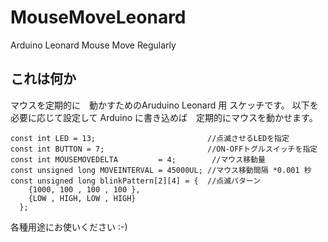 # MouseMoveLeonard
Arduino Leonard Mouse Move Regularly

## これは何か

マウスを定期的に　動かすためのAruduino Leonard 用 スケッチです。
以下を必要に応じて設定して Arduino に書き込めば　定期的にマウスを動かせます。
```
const int LED = 13;                         //点滅させるLEDを指定
const int BUTTON = 7;                       //ON-OFFトグルスイッチを指定
const int MOUSEMOVEDELTA         = 4;        //マウス移動量
const unsigned long MOVEINTERVAL = 45000UL; //マウス移動間隔 *0.001 秒
const unsigned long blinkPattern[2][4] = {  //点滅パターン
    {1000, 100 , 100 , 100 },
    {LOW , HIGH, LOW , HIGH}
  };
```
各種用途にお使いください :-)